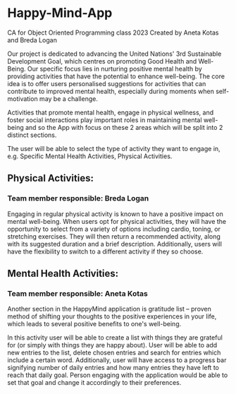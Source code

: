 # Happy-Mind-App
CA for Object Oriented Programming class 2023
Created by Aneta Kotas and Breda Logan

Our project is dedicated to advancing the United Nations' 3rd Sustainable Development Goal, which centres on promoting Good Health and Well-Being. Our specific focus lies in nurturing positive mental health by providing activities that have the potential to enhance well-being. The core idea is to offer users personalised suggestions for activities that can contribute to improved mental health, especially during moments when self-motivation may be a challenge. 

Activities that promote mental health, engage in physical wellness, and foster social interactions play important roles in maintaining mental well-being and so the App with focus on these 2 areas which will be split into 2 distinct sections. 

The user will be able to select the type of activity they want to engage in, e.g. Specific Mental Health Activities, Physical Activities.



## Physical Activities: 

### Team member responsible: Breda Logan 

Engaging in regular physical activity is known to have a positive impact on mental well-being. When users opt for physical activities, they will have the opportunity to select from a variety of options including cardio, toning, or stretching exercises. They will then return a recommended activity, along with its suggested duration and a brief description. Additionally, users will have the flexibility to switch to a different activity if they so choose. 

 

## Mental Health Activities: 

### Team member responsible: Aneta Kotas 

Another section in the HappyMind application is gratitude list – proven method of shifting your thoughts to the positive experiences in your life, which leads to several positive benefits to one's well-being. 

In this activity user will be able to create a list with things they are grateful for (or simply with things they are happy about). User will be able to add new entries to the list, delete chosen entries and search for entries which include a certain word. Additionally, user will have access to a progress bar signifying number of daily entries and how many entries they have left to reach that daily goal. Person engaging with the application would be able to set that goal and change it accordingly to their preferences.   
